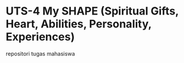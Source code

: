 # UTS-4 My SHAPE (Spiritual Gifts, Heart, Abilities, Personality, Experiences)
repositori tugas mahasiswa
